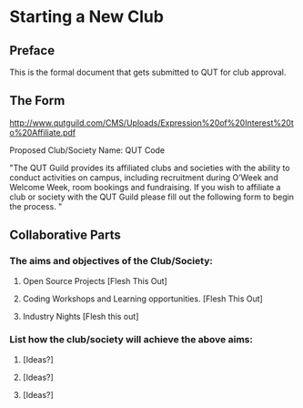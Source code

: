 # Starting a New Club

## Preface

This is the formal document that gets submitted to QUT for club approval.

## The Form


http://www.qutguild.com/CMS/Uploads/Expression%20of%20Interest%20to%20Affiliate.pdf


Proposed Club/Society Name: QUT Code

"The QUT Guild provides its affiliated clubs and societies with the ability to conduct activities on campus,
including recruitment during O’Week and Welcome Week, room bookings and fundraising. If you wish to
affiliate a club or society with the QUT Guild please fill out the following form to begin the process. "


## Collaborative Parts 

### The aims and objectives of the Club/Society:

1. Open Source Projects [Flesh This Out]


2. Coding Workshops and Learning opportunities.  [Flesh This Out]


3. Industry Nights [Flesh this out]
### List how the club/society will achieve the above aims:

1. [Ideas?]


2. [Ideas?]


3. [Ideas?]
